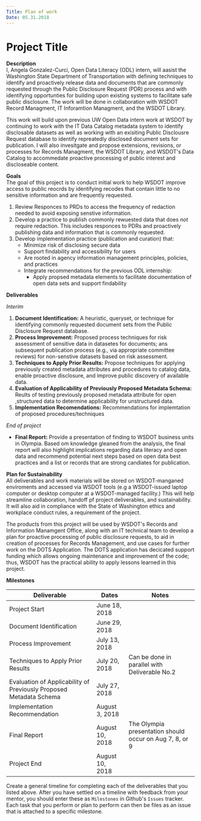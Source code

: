 ```yaml
---
Title: Plan of work
Date: 05.31.2018
---
```


# Project Title

**Description**   
I, Angela Gonzalez-Curci, Open Data Literacy (ODL) intern, will aasist the Washington State Department of Transportation with defining techniques to identify and proactively release data and documents that are commonly requested through the Public Disclosure Request (PDR) process and with identifying opportunties for building upon existing systems to facilitate safe public disclosure. The work will be done in collaboration with WSDOT Record Managment, IT Inforamtion Managment, and the WSDOT Library.

This work will build upon previous UW Open Data intern work at WSDOT by continuing to work with the IT Data Catalog metadata system to identify disclosable datasets as well as working with an exisiting Public Disclousre Request database to identify repreatedly disclosed document sets for  publication. I will also invesitgate and propose extensions, revisions, or processes for Records Managment, the WSDOT Library, and WSDOT's Data Catalog to accommedate proactive processing of public interest and discloseable content.

**Goals**     
The goal of this project is to conduct initial work to help WSDOT improve access to public reocrds by identifying recodes that contain little to no sensitive information and are frequently requested.  

1. Review Responces to PRDs to access the frequency of redaction needed to avoid exposing senstive information. 
2. Develop a practice to publish commonly rewuested data that does _not_ require redaction. This includes responces to PDRs and     proactively publishing data and information that is commonly requested. 
3. Develop implementation practice (publication and curation) that:
    * Minimize risk of disclosing secure data 
    * Support findability and accessibility for users 
    * Are rooted in agency information management principles, policies, and practices 
    * Integrate recommendations for the previous ODL internship:
      * Apply propsed metadata elements to facilitate documentation of open data sets and support findability 


**Deliverables**    

*Interim*     
1. **Document Identification:** A heuristic, queryset, or technique for identifying commonly requested document sets from the Public Disclosure Request database.
2. **Process Improvement:** Proposed process techniques for risk assessment of sensitive data in datasetes for documents; ans subsequent publication process (e.g., via appropriate committee reviews) for non-senstive datasets based on risk assessment. 
3. **Techniques to Apply Prior Results:** Propose techniques for applying previously created metadata attributes and procedures to catalog data, enable proactive disclosure, and improve public discovery of available data. 
4. **Evaluation of Applicability of Previously Proposed Metadata Schema:** Reults of testing previously proposed metadata attribute for open ,structured  data to determine applicability for unstructured data. 
5. **Implementation Recomendations:** Recommendations for implemtation of proposed procedures/techniques 

*End of project*
* **Final Report:** Provide a presentation of finding to WSDOT business units in Olympia. Based om knowledge gleaned from the analysis, the final report will also highlight implications regarding data literacy and open data and recommend potential next steps based on open data best practices and a list or records that are strong candiates for publication. 

**Plan for Sustainability**       
All deliverables and work materials will be stored on WSDOT-manganed enviroments and accessed via WSDOT tools (e.g a WSDOT-issued laptop computer or desktop computer at a WSDOT-managed facility.) This will help streamline collaboration, handoff pf project deliverables, and sustainability. It will also aid in compliance with the State of Washington ethics and workplace conduct rules, a requirement of the project. 

The products from this project will be used by WSDOT's Records and Information Manamgent Office, along with an IT technical team to develop a plan for proactive processing of public disclosure requests, to aid in creation of processes for Records Management, and use cases for further work on the DOTS Application. The DOTS application has decicated support funding which allows ongoing maintenance and improvement of the code; thus, WSDOT has the practical ability to apply lessons learned in this project.  

**Milestones**  

| **Deliverable**  | **Dates** | **Notes** |
| -----------------| ----------|-----------|
| Project Start | June 18, 2018 |          |
| Document Identification  | June 29, 2018 ||
| Process Improvement | July 13, 2018 |      |
| Techniques to Apply Prior Results | July 20, 2018 | Can be done in parallel with Deliverable No.2 |
| Evaluation of Applicability of Previously Proposed Metadata Schema | July 27, 2018 | |
| Implementation Recommendation | August 3, 2018 ||
| Final Report | August 10, 2018 | The Olympia presentation should occur on Aug 7, 8, or 9 |
| Project End | August 10, 2018 | |

Create a general timeline for completing each of the deliverables that you listed above. After you have settled on a timeline with feedback from your mentor, you should enter these as `Milestones` in Github's `Issues` tracker. Each task that you perform or plan to perform can then be files as an issue that is attached to a specific milestone.
